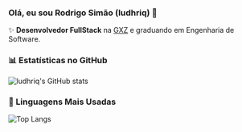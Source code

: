 ### Olá, eu sou Rodrigo Simão (ludhriq) 👋

✨ **Desenvolvedor FullStack** na [GXZ](https://gxz.com.br) e graduando em Engenharia de Software.

### 📊 Estatísticas no GitHub

![ludhriq's GitHub stats](https://github-readme-stats.vercel.app/api?username=ludhriq&show_icons=true&theme=dracula)

### 🚀 Linguagens Mais Usadas

![Top Langs](https://github-readme-stats.vercel.app/api/top-langs/?username=ludhriq&layout=compact)
